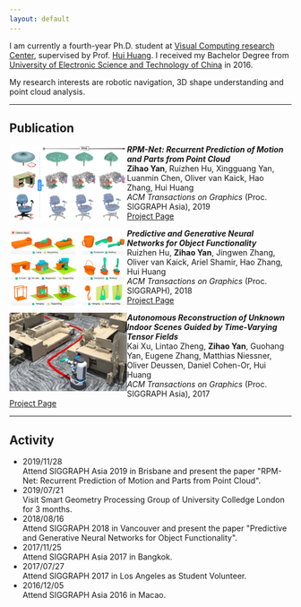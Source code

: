 ```yaml
---
layout: default
---
```


<!-- ![Portrait](resources/portrait.jpg) -->

I am currently a fourth-year Ph.D. student at [Visual Computing research Center](https://vcc.tech), supervised by Prof. [Hui Huang](https://vcc.tech/~huihuang).
I received my Bachelor Degree from [University of Electronic Science and Technology of China](https://en.uestc.edu.cn) in 2016.

My research interests are robotic navigation, 3D shape understanding and point cloud analysis.

* * *


## Publication


<img align="left" width="210" height="140" src="resources/2019mobility.jpg">

**_RPM-Net: Recurrent Prediction of Motion and Parts from Point Cloud_**            <br>
**Zihao Yan**, Ruizhen Hu, Xingguang Yan, Luanmin Chen, Oliver van Kaick, Hao Zhang, Hui Huang<br>
_ACM Transactions on Graphics_ (Proc. SIGGRAPH Asia), 2019<br>
[Project Page](http://vcc.szu.edu.cn/research/2019/RPMNet.html)<br>


<img align="left" width="210" height="140" src="resources/2018icon4.jpg">

**_Predictive and Generative Neural Networks for Object Functionality_**              <br>
Ruizhen Hu, **Zihao Yan**, Jingwen Zhang, Oliver van Kaick, Ariel Shamir, Hao Zhang, Hui Huang<br>
_ACM Transactions on Graphics_ (Proc. SIGGRAPH), 2018<br>
[Project Page](http://vcc.szu.edu.cn/research/2018/ICON4.html)<br>


<img align="left" width="210" height="140" src="resources/2017fetch.jpg">

**_Autonomous Reconstruction of Unknown Indoor Scenes Guided by Time-Varying Tensor Fields_**<br>
Kai Xu, Lintao Zheng, **Zihao Yan**, Guohang Yan, Eugene Zhang, Matthias Niessner, Oliver Deussen, Daniel Cohen-Or, Hui Huang<br>
_ACM Transactions on Graphics_ (Proc. SIGGRAPH Asia), 2017<br>
[Project Page](http://kevinkaixu.net/projects/tfnav.html)<br>

* * *

## Activity

*   2019/11/28<br>
    Attend SIGGRAPH Asia 2019 in Brisbane and present the paper "RPM-Net: Recurrent Prediction of Motion and Parts from Point Cloud".
*   2019/07/21<br>
    Visit Smart Geometry Processing Group of University Colledge London for 3 months.
*   2018/08/16<br>
    Attend SIGGRAPH 2018 in Vancouver and present the paper "Predictive and Generative Neural Networks for Object Functionality".
*   2017/11/25<br>
    Attend SIGGRAPH Asia 2017 in Bangkok.
*   2017/07/27<br>
    Attend SIGGRAPH 2017 in Los Angeles as Student Volunteer.
*   2016/12/05<br>
    Attend SIGGRAPH Asia 2016 in Macao.

